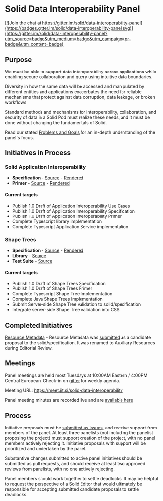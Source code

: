 # Solid Data Interoperability Panel

[![Join the chat at https://gitter.im/solid/data-interoperability-panel](https://badges.gitter.im/solid/data-interoperability-panel.svg)](https://gitter.im/solid/data-interoperability-panel?utm_source=badge&utm_medium=badge&utm_campaign=pr-badge&utm_content=badge)

## Purpose

We must be able to support data interoperability across applications while enabling secure collaboration and query using intuitive data boundaries.

Diversity in how the same data will be accessed and manipulated by different entities and applications exacerbates the need for reliable mechanisms that protect against data corruption, data leakage, or broken workflows

Standard methods and mechanisms for interoperability, collaboration, and security of data in a Solid Pod must realize these needs, and it must be done without changing the fundamentals of Solid.

Read our stated [Problems and Goals](problems-and-goals.md) for an in-depth understanding of the panel's focus.

## Initiatives in Process

### Solid Application Interoperability

* **Specification** - [Source](https://github.com/solid/data-interoperability-panel/tree/master/proposals/specification) - [Rendered](https://solid.github.io/data-interoperability-panel/specification/)
* **Primer** - [Source](https://github.com/solid/data-interoperability-panel/tree/master/proposals/primer) - [Rendered](https://solid.github.io/data-interoperability-panel/primer/)

#### Current targets
- Publish 1.0 Draft of Application Interoperability Use Cases
- Publish 1.0 Draft of Application Interoperability Specification
- Publish 1.0 Draft of Application Interoperability Primer
- Complete Typescript library implementation
- Complete Typescript Application Service implementation

### Shape Trees

* **Specification** - [Source](https://github.com/shapetrees/specification) - [Rendered](https://shapetrees.org/TR/specification/index.html)
* **Library** - [Source](https://github.com/shapetrees/shapetree.js) 
* **Test Suite** - [Source](https://github.com/shapetrees/test-suite)

#### Current targets
- Publish 1.0 Draft of Shape Trees Specification
- Publish 1.0 Draft of Shape Trees Primer
- Complete Typescript Shape Tree Implementation
- Complete Java Shape Trees Implementation
- Submit Server-side Shape Tree validation to solid/specification
- Integrate server-side Shape Tree validation into CSS

## Completed Initiatives

[Resource Metadata](https://github.com/solid/data-interoperability-panel/tree/master/archive/resource-metadata) - Resource Metadata was [submitted](solid/specification#156) as a candidate proposal to the solid/specification. It was renamed to Auxiliary Resources during Editorial Review.

## Meetings

Panel meetings are held most Tuesdays at 10:00AM Eastern / 4:00PM Central European. Check-in on [gitter](https://gitter.im/solid/data-interoperability-panel) for weekly agenda.

Meeting URL: https://meet.jit.si/solid-data-interoperability

Panel meeting minutes are recorded live and are [available here](https://github.com/solid/data-interoperability-panel/blob/master/meetings/)

## Process

Initiative proposals must be [submitted as issues](https://github.com/solid/data-interoperability-panel/issues/new), and receive support from members of the panel. At least three panelists (not including the panelist proposing the project) must support creation of the project, with no panel members actively rejecting it. Initiative proposals with support will be prioritized and undertaken by the panel.

Substantive changes submitted to active panel initiatives should be submitted as pull requests, and should receive at least two approved reviews from panelists, with no one actively rejecting.

Panel members should work together to settle deadlocks. It may be helpful to request the perspective of a Solid Editor that would ultimately be responsible for accepting submitted candidate proposals to settle deadlocks.
